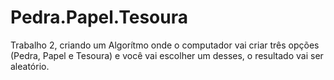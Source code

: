 # Pedra.Papel.Tesoura
Trabalho 2, criando um Algorítmo onde o computador vai criar três opções (Pedra, Papel e Tesoura) e você vai escolher um desses, o resultado vai ser aleatório.
